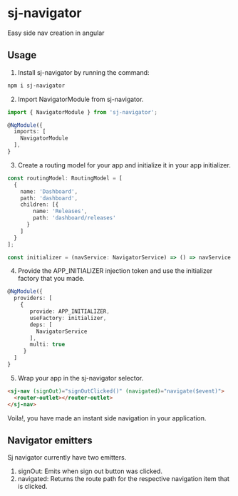# sj-navigator
Easy side nav creation in angular

## Usage 
1. Install sj-navigator by running the command:
```sh
npm i sj-navigator
```
2. Import NavigatorModule from sj-navigator.
```typescript
import { NavigatorModule } from 'sj-navigator';

@NgModule({
  imports: [
    NavigatorModule
  ],
}
```
3. Create a routing model for your app and initialize it in your app initializer.
```typescript
const routingModel: RoutingModel = [
  {
    name: 'Dashboard',
    path: 'dashboard',
    children: [{
        name: 'Releases',
        path: 'dashboard/releases'
      }
    ]
  }
];

const initializer = (navService: NavigatorService) => () => navService.init(routingModel);
```
4. Provide the APP_INITIALIZER injection token and use the initializer factory that you made.
```typescript
@NgModule({
  providers: [
    {
       provide: APP_INITIALIZER,
       useFactory: initializer,
       deps: [
         NavigatorService
       ],
       multi: true
     }
  ]
}
```
5. Wrap your app in the sj-navigator selector.
```html
<sj-nav (signOut)="signOutClicked()" (navigated)="navigate($event)">
  <router-outlet></router-outlet>
</sj-nav>
```
Voila!, you have made an instant side navigation in your application.

## Navigator emitters
Sj navigator currently have two emitters. 
1. signOut: Emits when sign out button was clicked.
2. navigated: Returns the route path for the respective navigation item that is clicked. 
